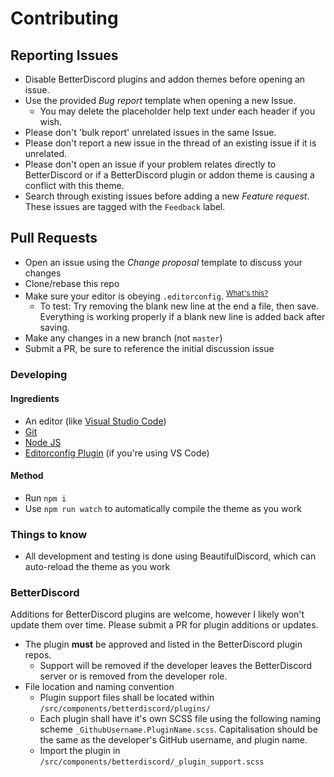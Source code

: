 # Contributing

## Reporting Issues
* Disable BetterDiscord plugins and addon themes before opening an issue. 
* Use the provided *Bug report* template when opening a new Issue.
  * You may delete the placeholder help text under each header if you wish.
* Please don't 'bulk report' unrelated issues in the same Issue.
* Please don't report a new issue in the thread of an existing issue if it is unrelated.
* Please don't open an issue if your problem relates directly to BetterDiscord or if a BetterDiscord plugin or addon theme is causing a conflict with this theme. 
* Search through existing issues before adding a new *Feature request*. These issues are tagged with the `Feedback` label.

## Pull Requests
* Open an issue using the *Change proposal* template to discuss your changes
* Clone/rebase this repo
* Make sure your editor is obeying `.editorconfig`. <sup>[What's this?](https://editorconfig.org/)</sup>
  * To test: Try removing the blank new line at the end a file, then save. Everything is working properly if a blank new line is added back after saving.
* Make any changes in a new branch (not `master`)
* Submit a PR, be sure to reference the initial discussion issue

### Developing
#### Ingredients
* An editor (like [Visual Studio Code](https://code.visualstudio.com/))
* [Git](https://git-scm.com/)
* [Node JS](https://nodejs.org/en/)
* [Editorconfig Plugin](https://marketplace.visualstudio.com/items?itemName=EditorConfig.EditorConfig) (if you're using VS Code)
#### Method
* Run `npm i`
* Use `npm run watch` to automatically compile the theme as you work

### Things to know
* All development and testing is done using BeautifulDiscord, which can auto-reload the theme as you work

### BetterDiscord
Additions for BetterDiscord plugins are welcome, however I likely won't update them over time. Please submit a PR for plugin additions or updates.
* The plugin **must** be approved and listed in the BetterDiscord plugin repos.
  * Support will be removed if the developer leaves the BetterDiscord server or is removed from the developer role.
* File location and naming convention
  * Plugin support files shall be located within `/src/components/betterdiscord/plugins/`
  * Each plugin shall have it's own SCSS file using the following naming scheme `_GithubUsername.PluginName.scss`. Capitalisation should be the same as the developer's GitHub username, and plugin name.
  * Import the plugin in `/src/components/betterdiscord/_plugin_support.scss`
